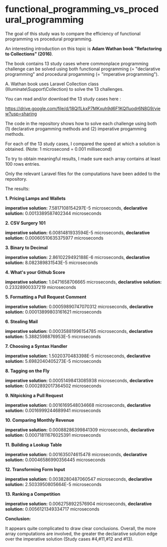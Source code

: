 # functional_programming_vs_procedural_programming
The goal of this study was to compare the efficiency of functional programming vs procedural programming.

An interesting introduction on this topic is <b>Adam Wathan book "Refactoring to Collections" (2016)</b>.

The book contains 13 study cases where commonplace programming challenge can be solved using both 
functional programming (= "declarative programming" and procedural progamming (= "imperative programming").

A. Wathan book uses Laravel Collection class (Illuminate\Support\Collection) to solve the 13 challenges.

You can read and/or download the 13 study cases here : 

https://drive.google.com/file/d/18QI1LkxP7MKxuh9d6F1KQl1uodr6N8G9/view?usp=sharing

The code in the repository shows how to solve each challenge using both (1) declarative progamming methods and (2) imperative progamming methods.

For each of the 13 study cases, I compared the speed at which a solution is obtained. (Note: 1 microsecond = 0.001 millisecond)

To try to obtain meaningful results, I made sure each array contains at least 100 rows entries. 

Only the relevant Laravel files for the computations have been added to the repository.

The results: 

<b>1. Pricing Lamps and Wallets</b>

<b>imperative solution:</b> 7.5817108154297E-5 microseconds, <b>declarative solution:</b> 0.0013389587402344 microseconds

<b>2. CSV Surgery 101</b>

<b>imperative solution:</b> 6.0081481933594E-5 microseconds, <b>declarative solution:</b> 0.00060510635375977 microseconds

<b>3. Binary to Decimal</b>

<b>imperative solution:</b> 2.8610229492188E-6 microseconds, <b>declarative solution:</b> 8.082389831543E-5 microseconds

<b>4. What's your Github Score</b>

<b>imperative solution:</b> 1.0471658706665 microseconds, <b>declarative solution:</b> 0.23328900337219 microseconds

<b>5. Formatting a Pull Request Comment</b>

<b>imperative solution:</b> 0.00059890747070312 microseconds, <b>declarative solution:</b> 0.00013899803161621 microseconds

<b>6. Stealing Mail</b>

<b>imperative solution:</b> 0.00035881996154785 microseconds, <b>declarative solution:</b> 5.3882598876953E-5 microseconds

<b>7. Choosing a Syntax Handler</b>

<b>imperative solution:</b> 1.5020370483398E-5 microseconds, <b>declarative solution:</b> 5.6982040405273E-5 microseconds

<b>8. Tagging on the Fly</b>

<b>imperative solution:</b>  0.00051498413085938 microseconds, <b>declarative solution:</b> 0.0002892017364502 microseconds

<b>9. Nitpicking a Pull Request</b>

<b>imperative solution:</b> 0.0016169548034668 microseconds, <b>declarative solution:</b> 0.0016999244689941 microseconds

<b>10. Comparing Monthly Revenue</b>

<b>imperative solution:</b> 0.00088286399841309 microseconds, <b>declarative solution:</b> 0.00071811676025391 microseconds

<b>11. Building a Lookup Table</b>

<b>imperative solution:</b> 0.001635074615478 microseconds, <b>declarative solution:</b> 0.00046586990356445 microseconds

<b>12. Transforming Form Input</b>

<b>imperative solution:</b> 0.0038280487060547 microseconds, <b>declarative solution:</b> 2.5033950805664E-5 microseconds

<b>13. Ranking a Competition</b>

<b>imperative solution:</b> 0.0062758922576904 microseconds, <b>declarative solution:</b> 0.0056121349334717 microseconds

<b>Conclusion:</b> 

It appears quite complicated to draw clear conclusions. Overall, the more array computations are involved, the greater the declarative solution edge over the imperative solution (Study cases #4,#11,#12 and #13).
